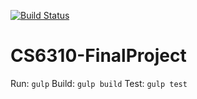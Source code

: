 [![Build Status](https://travis-ci.org/AaronBuxbaum/CS6310-FinalProject.svg?branch=master)](https://travis-ci.org/AaronBuxbaum/CS6310-FinalProject)

# CS6310-FinalProject

Run: `gulp`
Build: `gulp build`
Test: `gulp test`